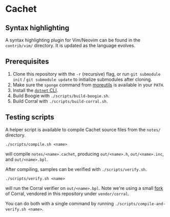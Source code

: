 # Cachet

## Syntax highlighting

A syntax highlighting plugin for Vim/Neovim can be found in the `contrib/vim/` directory. It is
updated as the language evolves.

## Prerequisites

1. Clone this repository with the `-r` (recursive) flag, or run `git submodule init` / `git
   submodule update` to initialize submodules after cloning.
2. Make sure the `sponge` command from [moreutils](https://joeyh.name/code/moreutils/) is
   available in your `PATH`.
3. Install the [`dotnet` CLI](https://docs.microsoft.com/en-us/dotnet/core/tools/).
4. Build Boogie with `./scripts/build-boogie.sh`.
5. Build Corral with `./scripts/build-corral.sh`.

## Testing scripts

A helper script is available to compile Cachet source files from the `notes/` directory.

```
./scripts/compile.sh <name>
```

will compile `notes/<name>.cachet`, producing `out/<name>.h`, `out/<name>.inc`, and
`out/<name>.bpl`.

After compiling, samples can be verified with `./scripts/verify.sh`.

```
./scripts/verify.sh <name>
```

will run the Corral verifier on `out/<name>.bpl`. Note we're using a small
[fork](https://github.com/PLSysSec/corral/tree/cachet) of Corral, vendored in this repository under
`vendor/corral`.

You can do both with a single command by running `./scripts/compile-and-verify.sh <name>`.
